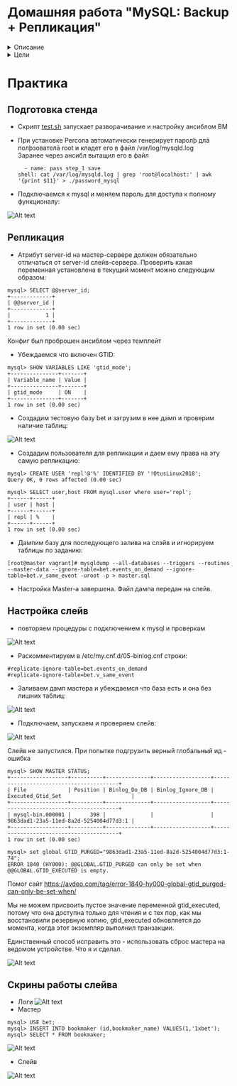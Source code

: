 # Домашняя работа "MySQL: Backup + Репликация"


<details>
<summary>Описание</summary>

В материалах приложены ссылки на вагрант для репликации и дамп базы bet.dmp  
Базу развернуть на мастере и настроить так, чтобы реплицировались таблицы:  
| bookmaker |
| competition |
| market |
| odds |
| outcome
  
Настроить GTID репликацию  
x  
варианты которые принимаются к сдаче:  
+ рабочий вагрантафайл  
+ скрины или логи SHOW TABLES  
+ конфиги  
+ пример в логе изменения строки и появления строки на реплике  

</details>



<details>
<summary>Цели</summary>

снимать резервные копии;  
восстанавливать базу после сбоя;  
настраивать master-slave репликацию.  

</details>


# Практика

## Подготовка стенда

+ Скрипт [test.sh](test.sh) запускает разворачивание и настройку ансиблом ВМ  

+ При установке Percona автоматически генерирует паролþ длā полþзователā root и кладет его в
файл /var/log/mysqld.log  
    Заранее через ансибл вытащил его в файл  
    ```
      - name: pass step_1 save
    shell: cat /var/log/mysqld.log | grep 'root@localhost:' | awk '{print $11}' > ./password_mysql
    ```

+ Подключаемся к mysql и меняем пароль для доступа к полному функционалу:  

![Alt text](/screenshots/password.png?raw=true "full")

## Репликация

+ Атрибут server-id на мастер-сервере должен обязательно отличаться от server-id слейв-сервера. Проверить какая переменная установлена в текущий момент можно следующим образом:  

```
mysql> SELECT @@server_id;
+-------------+
| @@server_id |
+-------------+
|           1 |
+-------------+
1 row in set (0.00 sec)

```

Конфиг был проброшен ансиблом через темплейт  

+ Убеждаемся что включен GTID:

```
mysql> SHOW VARIABLES LIKE 'gtid_mode';
+---------------+-------+
| Variable_name | Value |
+---------------+-------+
| gtid_mode     | ON    |
+---------------+-------+
1 row in set (0.00 sec)

```
+ Создадим тестовую базу bet и загрузим в нее дамп и проверим наличие таблиц:

![Alt text](/screenshots/bases.png?raw=true "check")

+ Создадим пользователя для репликации и даем ему права на эту самую репликацию:  

```
mysql> CREATE USER 'repl'@'%' IDENTIFIED BY '!OtusLinux2018';
Query OK, 0 rows affected (0.00 sec)

mysql> SELECT user,host FROM mysql.user where user='repl';
+------+------+
| user | host |
+------+------+
| repl | %    |
+------+------+
1 row in set (0.00 sec)

```

+ Дампим базу для последующего залива на слэйв и игнорируем таблицы по заданию: 

```
[root@master vagrant]# mysqldump --all-databases --triggers --routines --master-data --ignore-table=bet.events_on_demand --ignore-table=bet.v_same_event -uroot -p > master.sql
```

+ Настройка Master-а завершена. Файл дампа передан на слейв.

## Настройка слейв

+ повторяем процедуры с подключением к mysql и проверкам

![Alt text](/screenshots/slave.png?raw=true "check")

+ Раскомментируем в /etc/my.cnf.d/05-binlog.cnf строки:  

```
#replicate-ignore-table=bet.events_on_demand
#replicate-ignore-table=bet.v_same_event
```

+ Заливаем дамп мастера и убеждаемся что база есть и она без лишних таблиц:  

![Alt text](/screenshots/slavetestbd.png?raw=true "check")

+ Подключаем, запускаем и проверяем слейв:

![Alt text](/screenshots/slave_itog.png?raw=true "check")

Слейв не запустился. При попытке подгрузить верный глобальный ид - ошибка

```
mysql> SHOW MASTER STATUS;
+------------------+----------+--------------+------------------+----------------------------------------+
| File             | Position | Binlog_Do_DB | Binlog_Ignore_DB | Executed_Gtid_Set                      |
+------------------+----------+--------------+------------------+----------------------------------------+
| mysql-bin.000001 |      398 |              |                  | 9863dad1-23a5-11ed-8a2d-5254004d77d3:1 |
+------------------+----------+--------------+------------------+----------------------------------------+
1 row in set (0.00 sec)

mysql> set global GTID_PURGED="9863dad1-23a5-11ed-8a2d-5254004d77d3:1-74";
ERROR 1840 (HY000): @@GLOBAL.GTID_PURGED can only be set when @@GLOBAL.GTID_EXECUTED is empty.

```

Помог сайт
https://avdeo.com/tag/error-1840-hy000-global-gtid_purged-can-only-be-set-when/

Мы не можем присвоить пустое значение переменной gtid_executed, потому что она доступна только для чтения и с тех пор, как мы восстановили резервную копию, gtid_executed обновляется до момента, когда этот экземпляр выполнил транзакции.  

Единственный способ исправить это - использовать сброс мастера на ведомом устройстве. Что я и сделал.  

![Alt text](/screenshots/finish.png?raw=true "check")

## Скрины работы слейва

+ Логи
![Alt text](/screenshots/workslave.png?raw=true "check")
+ Мастер
```
mysql> USE bet;
mysql> INSERT INTO bookmaker (id,bookmaker_name) VALUES(1,'1xbet');
mysql> SELECT * FROM bookmaker;

```
![Alt text](/screenshots/master1.png?raw=true "check")

+ Слейв

![Alt text](/screenshots/slave2.png?raw=true "check")












